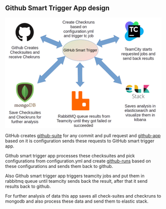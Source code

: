 ## Github Smart Trigger App design

![Big picture](https://github.com/amirsdream/elastic-config/blob/master/design.png)

GitHub creates [github-suite](https://developer.github.com/v3/checks/suites/) for any commit and pull request and [github-app](https://developer.github.com/v3/apps/) based on it is configuration sends these requests to GitHub smart trigger app.

Github smart trigger app processes these checksuites and pick configurations from configuration.yml and create [github-runs](https://developer.github.com/v3/checks/runs/) based on these configurations and sends them back to github.

Also Github smart trigger app triggers teamcity jobs and put them in rabbitmq queue until teamcity sends back the result, after that it send results back to github.

For further analysis of data this app saves all check-suites and checkruns to mongodb and also process these data and send them to elastic stack.

